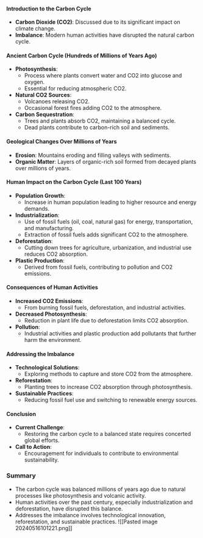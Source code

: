 #### Introduction to the Carbon Cycle
- **Carbon Dioxide (CO2)**: Discussed due to its significant impact on climate change.
- **Imbalance**: Modern human activities have disrupted the natural carbon cycle.

#### Ancient Carbon Cycle (Hundreds of Millions of Years Ago)
- **Photosynthesis**:
    - Process where plants convert water and CO2 into glucose and oxygen.
    - Essential for reducing atmospheric CO2.
- **Natural CO2 Sources**:
    - Volcanoes releasing CO2.
    - Occasional forest fires adding CO2 to the atmosphere.
- **Carbon Sequestration**:
    - Trees and plants absorb CO2, maintaining a balanced cycle.
    - Dead plants contribute to carbon-rich soil and sediments.

#### Geological Changes Over Millions of Years
- **Erosion**: Mountains eroding and filling valleys with sediments.
- **Organic Matter**: Layers of organic-rich soil formed from decayed plants over millions of years.

#### Human Impact on the Carbon Cycle (Last 100 Years)
- **Population Growth**:
    - Increase in human population leading to higher resource and energy demands.
- **Industrialization**:
    - Use of fossil fuels (oil, coal, natural gas) for energy, transportation, and manufacturing.
    - Extraction of fossil fuels adds significant CO2 to the atmosphere.
- **Deforestation**:
    - Cutting down trees for agriculture, urbanization, and industrial use reduces CO2 absorption.
- **Plastic Production**:
    - Derived from fossil fuels, contributing to pollution and CO2 emissions.

#### Consequences of Human Activities
- **Increased CO2 Emissions**:
    - From burning fossil fuels, deforestation, and industrial activities.
- **Decreased Photosynthesis**:
    - Reduction in plant life due to deforestation limits CO2 absorption.
- **Pollution**:
    - Industrial activities and plastic production add pollutants that further harm the environment.

#### Addressing the Imbalance
- **Technological Solutions**:
    - Exploring methods to capture and store CO2 from the atmosphere.
- **Reforestation**:
    - Planting trees to increase CO2 absorption through photosynthesis.
- **Sustainable Practices**:
    - Reducing fossil fuel use and switching to renewable energy sources.

#### Conclusion
- **Current Challenge**:
    - Restoring the carbon cycle to a balanced state requires concerted global efforts.
- **Call to Action**:
    - Encouragement for individuals to contribute to environmental sustainability.

### Summary
- The carbon cycle was balanced millions of years ago due to natural processes like photosynthesis and volcanic activity.
- Human activities over the past century, especially industrialization and deforestation, have disrupted this balance.
- Addresses the imbalance involves technological innovation, reforestation, and sustainable practices.
![[Pasted image 20240516101221.png]]